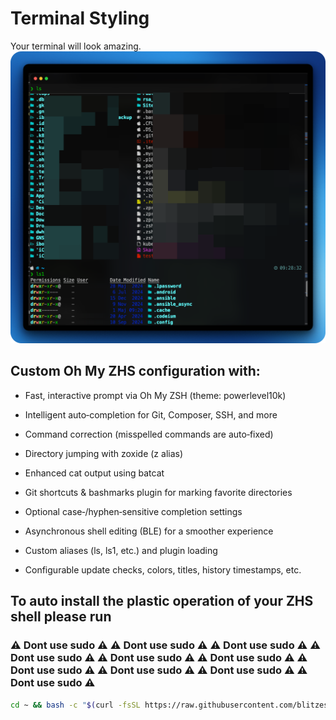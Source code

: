 # Terminal Styling

Your terminal will look amazing.![alt text](mac_terminal.png)

## Custom Oh My ZHS configuration with:

- Fast, interactive prompt via Oh My ZSH (theme: powerlevel10k)

- Intelligent auto‑completion for Git, Composer, SSH, and more

- Command correction (misspelled commands are auto‑fixed)

- Directory jumping with zoxide (z alias)

- Enhanced cat output using batcat

- Git shortcuts & bashmarks plugin for marking favorite directories

- Optional case‑/hyphen‑sensitive completion settings

- Asynchronous shell editing (BLE) for a smoother experience

- Custom aliases (ls, ls1, etc.) and plugin loading

- Configurable update checks, colors, titles, history timestamps, etc.

## To auto install the plastic operation of your ZHS shell please run

### ⚠️ Dont use sudo ⚠️ ⚠️ Dont use sudo ⚠️ ⚠️ Dont use sudo ⚠️ ⚠️ Dont use sudo ⚠️ ⚠️ Dont use sudo ⚠️ ⚠️ Dont use sudo ⚠️ ⚠️ Dont use sudo ⚠️ ⚠️ Dont use sudo ⚠️ ⚠️ Dont use sudo ⚠️ ⚠️ Dont use sudo ⚠️

```bash
cd ~ && bash -c "$(curl -fsSL https://raw.githubusercontent.com/blitzes27/macos/main/terminal_plastic_surgery/mac_auto_install.sh)"
```
